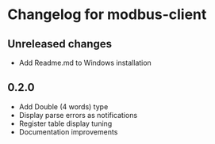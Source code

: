 # Changelog for modbus-client

## Unreleased changes

- Add Readme.md to Windows installation

## 0.2.0

- Add Double (4 words) type 
- Display parse errors as notifications
- Register table display tuning
- Documentation improvements
